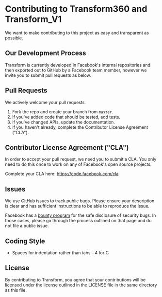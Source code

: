 # Contributing to Transform360 and Transform_V1
We want to make contributing to this project as easy and transparent as
possible.

## Our Development Process
Transform is currently developed in Facebook's internal repositories and then
exported out to GitHub by a Facebook team member, however we invite you to
submit pull requests as below.

## Pull Requests
We actively welcome your pull requests.

1. Fork the repo and create your branch from `master`.
2. If you've added code that should be tested, add tests.
3. If you've changed APIs, update the documentation.
4. If you haven't already, complete the Contributor License Agreement ("CLA").

## Contributor License Agreement ("CLA")
In order to accept your pull request, we need you to submit a CLA. You only need
to do this once to work on any of Facebook's open source projects.

Complete your CLA here: <https://code.facebook.com/cla>

## Issues
We use GitHub issues to track public bugs. Please ensure your description is
clear and has sufficient instructions to be able to reproduce the issue.

Facebook has a [bounty program](https://www.facebook.com/whitehat/) for the safe
disclosure of security bugs. In those cases, please go through the process
outlined on that page and do not file a public issue.

## Coding Style
* Spaces for indentation rather than tabs - 4 for C

## License
By contributing to Transform, you agree that your contributions will be licensed
under the license outlined in the LICENSE file in the same directory as this
file.

